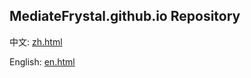 ## MediateFrystal.github.io Repository

中文: [zh.html](https://mediatefrystal.github.io/zh.html)

English: [en.html](https://mediatefrystal.github.io/en.html)
